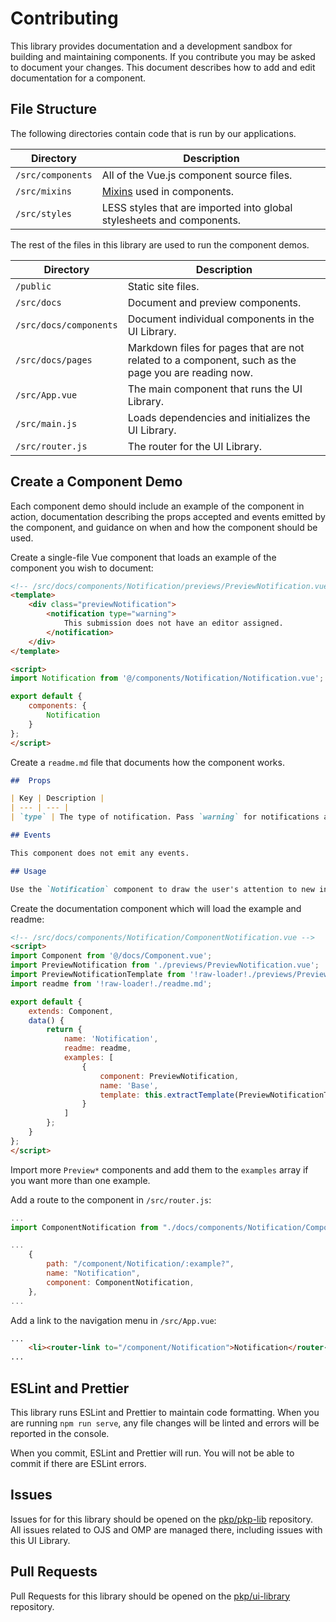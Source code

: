 # Contributing

This library provides documentation and a development sandbox for building and maintaining components. If you contribute you may be asked to document your changes. This document describes how to add and edit documentation for a component.

## File Structure

The following directories contain code that is run by our applications.

| Directory | Description |
| --- | --- |
| `/src/components` | All of the Vue.js component source files. |
| `/src/mixins` | [Mixins](https://vuejs.org/v2/guide/mixins.html) used in components. |
| `/src/styles` | LESS styles that are imported into global stylesheets and components. |

The rest of the files in this library are used to run the component demos.

| Directory | Description |
| --- | --- |
| `/public` | Static site files. |
| `/src/docs` | Document and preview components. |
| `/src/docs/components` | Document individual components in the UI Library. |
| `/src/docs/pages` | Markdown files for pages that are not related to a component, such as the page you are reading now. |
| `/src/App.vue` | The main component that runs the UI Library. |
| `/src/main.js` | Loads dependencies and initializes the UI Library. |
| `/src/router.js` | The router for the UI Library. |

## Create a Component Demo

Each component demo should include an example of the component in action, documentation describing the props accepted and events emitted by the component, and guidance on when and how the component should be used.

Create a single-file Vue component that loads an example of the component you wish to document:

```html
<!-- /src/docs/components/Notification/previews/PreviewNotification.vue -->
<template>
	<div class="previewNotification">
		<notification type="warning">
			This submission does not have an editor assigned.
		</notification>
	</div>
</template>

<script>
import Notification from '@/components/Notification/Notification.vue';

export default {
	components: {
		Notification
	}
};
</script>
```

Create a `readme.md` file that documents how the component works.

```md
##  Props

| Key | Description |
| --- | --- |
| `type` | The type of notification. Pass `warning` for notifications about errors or serious problems. |

## Events

This component does not emit any events.

## Usage

Use the `Notification` component to draw the user's attention to new information. Do not overuse notifications. If they become too common, they will no longer draw the user's attention.
```

Create the documentation component which will load the example and readme:

```html
<!-- /src/docs/components/Notification/ComponentNotification.vue -->
<script>
import Component from '@/docs/Component.vue';
import PreviewNotification from './previews/PreviewNotification.vue';
import PreviewNotificationTemplate from '!raw-loader!./previews/PreviewNotification.vue';
import readme from '!raw-loader!./readme.md';

export default {
	extends: Component,
	data() {
		return {
			name: 'Notification',
			readme: readme,
			examples: [
				{
					component: PreviewNotification,
					name: 'Base',
					template: this.extractTemplate(PreviewNotificationTemplate)
				}
			]
		};
	}
};
</script>
```

Import more `Preview*` components and add them to the `examples` array if you want more than one example.

Add a route to the component in `/src/router.js`:

```js
...
import ComponentNotification from "./docs/components/Notification/ComponentNotification.vue";

...
	{
		path: "/component/Notification/:example?",
		name: "Notification",
		component: ComponentNotification,
	},
...
```

Add a link to the navigation menu in `/src/App.vue`:

```html
...
	<li><router-link to="/component/Notification">Notification</router-link></li>
...
```

## ESLint and Prettier

This library runs ESLint and Prettier to maintain code formatting. When you are running `npm run serve`, any file changes will be linted and errors will be reported in the console.

When you commit, ESLint and Prettier will run. You will not be able to commit if there are ESLint errors.

## Issues

Issues for for this library should be opened on the [pkp/pkp-lib](https://github.com/pkp/pkp-lib/issues/) repository. All issues related to OJS and OMP are managed there, including issues with this UI Library.

## Pull Requests

Pull Requests for this library should be opened on the [pkp/ui-library](https://github.com/pkp/ui-library/pulls) repository.
